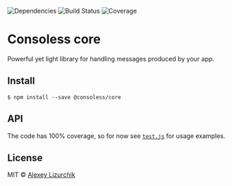 ![Dependencies](https://img.shields.io/david/consoless/core.svg)
![Build Status](https://img.shields.io/travis/consoless/core/master.svg)
![Coverage](https://img.shields.io/codecov/c/github/consoless/core/master.svg)

# Consoless core

Powerful yet light library for handling messages produced by your app.

## Install

```
$ npm install --save @consoless/core
```

## API

The code has 100% coverage, so for now see [`test.js`](test.js) for usage examples.

## License

MIT © [Alexey Lizurchik](https://github.com/likerRr)
